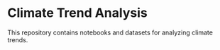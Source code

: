 # Climate Trend Analysis
This repository contains notebooks and datasets for analyzing climate trends.
